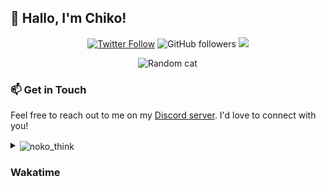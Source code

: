 ## 👋 Hallo, I'm Chiko!

<div align="center">

[![Twitter Follow](https://img.shields.io/twitter/follow/chikoxq?label=Follow)](https://twitter.com/intent/follow?screen_name=chikoxq)
![GitHub followers](https://img.shields.io/github/followers/chikof?label=Follow&style=social)
![](https://komarev.com/ghpvc/?username=chikof&color=blue)

</div>

<a href="https://cataas.com">
<img src="https://cataas.com/cat?type=square" align="right" width="300"alt="Random cat">
</a>

<div><picture><img src="https://raw.githubusercontent.com/carbon-language/carbon-lang/refs/heads/trunk/docs/images/bumper.png" alt=""></picture></div>

### 📫 Get in Touch
Feel free to reach out to me on my [Discord server](https://discord.gg/sejc7TnX6N). I'd love to connect with you!

<details>
<summary>
<img src="https://cdn3.emoji.gg/emojis/64203-noko-think.png" width="35px" height="35px" alt="noko_think" align="center">

### Wakatime
</summary>

<!--START_SECTION:waka-->
![Code Time](http://img.shields.io/badge/Code%20Time-2%2C346%20hrs%2020%20mins-blue)

![Profile Views](http://img.shields.io/badge/Profile%20Views-1-blue)

![Lines of code](https://img.shields.io/badge/From%20Hello%20World%20I%27ve%20Written-9.5%20million%20lines%20of%20code-blue)

**🐱 My GitHub Data** 

> 📦 104.4 kB Used in GitHub's Storage 
 > 
> 🏆 309 Contributions in the Year 2025
 > 
> 💼 Opted to Hire
 > 
> 📜 40 Public Repositories 
 > 
> 🔑 32 Private Repositories 
 > 
**I'm a Night 🦉** 

```text
🌞 Morning                924 commits         █░░░░░░░░░░░░░░░░░░░░░░░░   05.22 % 
🌆 Daytime                5598 commits        ████████░░░░░░░░░░░░░░░░░   31.62 % 
🌃 Evening                8314 commits        ████████████░░░░░░░░░░░░░   46.96 % 
🌙 Night                  2868 commits        ████░░░░░░░░░░░░░░░░░░░░░   16.20 % 
```
📅 **I'm Most Productive on Sunday** 

```text
Monday                   2026 commits        ███░░░░░░░░░░░░░░░░░░░░░░   11.44 % 
Tuesday                  1248 commits        ██░░░░░░░░░░░░░░░░░░░░░░░   07.05 % 
Wednesday                2481 commits        ████░░░░░░░░░░░░░░░░░░░░░   14.01 % 
Thursday                 2563 commits        ████░░░░░░░░░░░░░░░░░░░░░   14.48 % 
Friday                   3350 commits        █████░░░░░░░░░░░░░░░░░░░░   18.92 % 
Saturday                 2342 commits        ███░░░░░░░░░░░░░░░░░░░░░░   13.23 % 
Sunday                   3694 commits        █████░░░░░░░░░░░░░░░░░░░░   20.87 % 
```


📊 **This Week I Spent My Time On** 

```text
🕑︎ Time Zone: Europe/London

💬 Programming Languages: 
Nix                      1 hr 52 mins        ████████░░░░░░░░░░░░░░░░░   31.18 % 
Rust                     1 hr 41 mins        ███████░░░░░░░░░░░░░░░░░░   28.22 % 
TOML                     37 mins             ███░░░░░░░░░░░░░░░░░░░░░░   10.30 % 
TypeScript               26 mins             ██░░░░░░░░░░░░░░░░░░░░░░░   07.34 % 
sh                       23 mins             ██░░░░░░░░░░░░░░░░░░░░░░░   06.53 % 

🔥 Editors: 
Neovim                   6 hrs               █████████████████████████   100.00 % 

💻 Operating System: 
Linux                    6 hrs               █████████████████████████   100.00 % 
```

**I Mostly Code in TypeScript** 

```text
TypeScript               32 repos            ██████████░░░░░░░░░░░░░░░   40.51 % 
Rust                     29 repos            █████████░░░░░░░░░░░░░░░░   36.71 % 
Nix                      6 repos             ██░░░░░░░░░░░░░░░░░░░░░░░   07.59 % 
Lua                      3 repos             █░░░░░░░░░░░░░░░░░░░░░░░░   03.80 % 
Python                   3 repos             █░░░░░░░░░░░░░░░░░░░░░░░░   03.80 % 
```




 Last Updated on 07/06/2025 01:07:56 UTC
<!--END_SECTION:waka-->

</details>

<!--
<p align="center">
     <a href="https://discord.gg/HhybNhchcC"><img src="https://invidget.switchblade.xyz/sejc7TnX6N" align="center" ><a>
</p> 
-->
